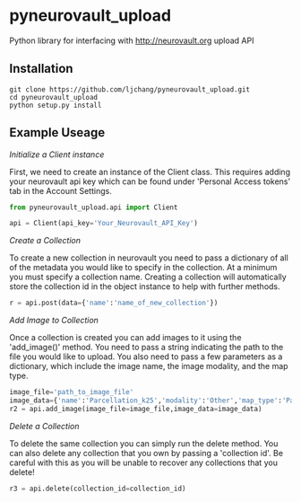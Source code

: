 # pyneurovault_upload
Python library for interfacing with http://neurovault.org upload API


## Installation

```
git clone https://github.com/ljchang/pyneurovault_upload.git
cd pyneurovault_upload
python setup.py install
```

## Example Useage

<em>Initialize a Client instance</em>
<p>
First, we need to create an instance of the Client class.  This requires adding your neurovault api key which can be found under 'Personal Access tokens' tab in the Account Settings.
</p>

``` python
from pyneurovault_upload.api import Client

api = Client(api_key='Your_Neurovault_API_Key')
```

<em>Create a Collection</em>
<p>
To create a new collection in neurovault you need to pass a dictionary of all of the metadata you would like to specify in the collection.  At a minimum you must specify a collection name.  Creating a collection will automatically store the collection id in the object instance to help with further methods.
</p>

``` python
r = api.post(data={'name':'name_of_new_collection'})
```

<em>Add Image to Collection</em>
<p>
Once a collection is created you can add images to it using the 'add_image()' method.  You need to pass a string indicating the path to the file you would like to upload.  You also need to pass a few parameters as a dictionary, which include the image name, the image modality, and the map type.
</p>

``` python
image_file='path_to_image_file'
image_data={'name':'Parcellation_k25','modality':'Other','map_type':'Pa'}
r2 = api.add_image(image_file=image_file,image_data=image_data)
```

<em>Delete a Collection</em>
<p>
To delete the same collection you can simply run the delete method.  You can also delete any collection that you own by passing a 'collection id'.  Be careful with this as you will be unable to recover any collections that you delete!
</p>

``` python
r3 = api.delete(collection_id=collection_id)
```
